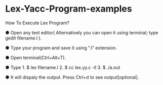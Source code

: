 # Lex-Yacc-Program-examples

How To Execute Lex Program?

● Open any text editor( Alternatively you can open it using terminal; type gedit filename.l ).

● Type your program and save it using “.l” extension.

● Open terminal(Ctrl+Alt+T).

● Type 1. $ lex filename.l 2. $ cc lex.yy.c -ll 3. $ ./a.out

● It will dispaly the output. Press Ctrl+d to see output[optional].
